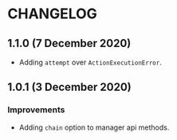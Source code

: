 # CHANGELOG

## 1.1.0 (7 December 2020)

- Adding `attempt` over `ActionExecutionError`.

## 1.0.1 (3 December 2020)

### Improvements

- Adding `chain` option to manager api methods.